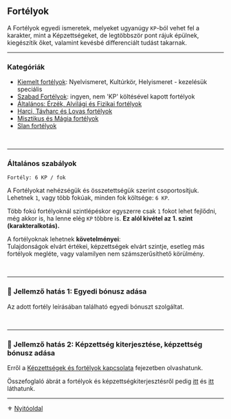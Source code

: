 ## Fortélyok

A Fortélyok egyedi ismeretek, melyeket ugyanúgy `KP`-ból vehet fel a karakter, mint a Képzettségeket, de legtöbbször pont rájuk épülnek, kiegészítik őket, valamint kevésbé differenciált tudást takarnak.

---
### Kategóriák

- [Kiemelt fortélyok](041_kiemelt_fortelyok.md): Nyelvismeret, Kultúrkör, Helyismeret - kezelésük speciális
- [Szabad Fortélyok](042_szabad_fortelyok.md): ingyen, nem 'KP' költésével kapott fortélyok
- [Általános: Érzék, Alvilági és Fizikai fortélyok](043_altalanos_fortelyok.md)
- [Harci, Távharc és Lovas fortélyok](044_harci_fortelyok.md)
- [Misztikus és Mágia fortélyok](045_misztikus_magia_fortelyok.md)
- [Slan fortélyok](046_slan_fortelyok.md)

<br />

---
### Általános szabályok

```
Fortély: 6 KP / fok
```

A Fortélyokat nehézségük és összetettségük szerint csoportosítjuk. Lehetnek `1`, vagy több fokúak, minden fok költsége: `6 KP`.

Több fokú fortélyoknál szintlépéskor egyszerre csak `1` fokot lehet fejlődni, még akkor is, ha lenne elég `KP` többre is. **Ez alól kivétel az 1. szint (karakteralkotás).**

A fortélyoknak lehetnek **követelményei**:\
Tulajdonságok elvárt értékei, képzettségek elvárt szintje, esetleg más fortélyok megléte, vagy valamilyen nem számszerűsíthető körülmény.

<br />

---
### 🔆 Jellemző hatás 1: Egyedi bónusz adása

Az adott fortély leírásában található egyedi bónuszt szolgáltat.

<br />

---
### 🔆 Jellemző hatás 2: Képzettség kiterjesztése, képzettség bónusz adása

Erről a [Képzettségek és fortélyok kapcsolata](030_08_01_kepzettsegek_fortelyok_kapcsolata.md) fejezetben olvashatunk.

Összefoglaló ábrát a fortélyok és képzettségkiterjesztésről pedig [itt](030_08_02_fortelyok_kepzettsegkiterjesztes_listaja.md) és [itt](030_08_03_harci_fortelyok_kepzettsegkiterjesztes_listaja.md) láthatunk.

---

⚜️ [Nyitóoldal](start.md#4-fort%C3%A9lyok-)
